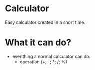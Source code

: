 # Calculator

Easy calculator created in a short time.
# What it can do?
- everithing a normal calculator can do:
  -  operation (+; -; *; /; %)
  
